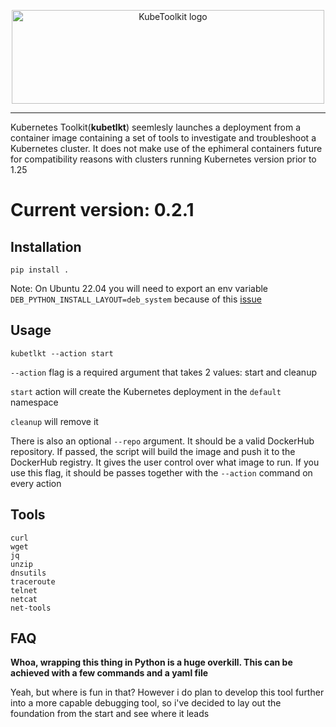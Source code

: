 <p align="center">
<img src="assets/logo.png" width="500" height="150" alt="KubeToolkit logo"/>
</p>
<hr>

Kubernetes Toolkit(<b>kubetlkt</b>) seemlesly launches a deployment from a container image containing a set of tools to investigate and troubleshoot a Kubernetes cluster. It does not make use of the ephimeral containers future for compatibility reasons with clusters running Kubernetes version prior to 1.25

# Current version: 0.2.1
## Installation

```
pip install .
```
Note: On Ubuntu 22.04 you will need to export an env variable `DEB_PYTHON_INSTALL_LAYOUT=deb_system` because of this [issue](https://github.com/pypa/setuptools/issues/3269#issuecomment-1254507377)

## Usage

```
kubetlkt --action start
```

`--action` flag is a required argument that takes 2 values: start and cleanup

`start` action will create the Kubernetes deployment in the `default` namespace

`cleanup` will remove it

There is also an optional `--repo` argument. It should be a valid DockerHub repository. If passed, the script will build the image and push it to the DockerHub registry. It gives the user control over what image to run. If you use this flag, it should be passes together with the `--action` command on every action

## Tools

`curl`<br />
`wget`<br />
`jq`<br />
`unzip`<br />
`dnsutils`<br />
`traceroute`<br />
`telnet`<br />
`netcat`<br />
`net-tools`<br />

## FAQ

<b>Whoa, wrapping this thing in Python is a huge overkill. This can be achieved with a few commands and a yaml file</b>

Yeah, but where is fun in that? However i do plan to develop this tool further into a more capable debugging tool, so i've decided to lay out the foundation from the start and see where it leads